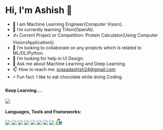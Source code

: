 # Hi, I'm Ashish 👋

<!--
**coolashishpt/coolashishpt** is a ✨ _special_ ✨ repository because its `README.md` (this file) appears on your GitHub profile.
-->

- 🔭 I am Machine Learning Engineer(Computer Vision).
- 🌱 I’m currently learning Triton(OpenAI).
- ✍ Current Project or Competition: Protein Calculator(Using Computer Vision(Application)).
- 👯 I’m looking to collaborate on any projects which is related to ML/DL/Python.
- 🤔 I’m looking for help in UI Design.
- 💬 Ask me about Machine Learning and Deep Learning.
- 📫 How to reach me: prasadashish24@gmail.com 
- ⚡ Fun fact: I like to eat chocolate while doing Coding.
 <h4>Keep Learning....</h4>

<img src="https://github-readme-stats.vercel.app/api?username=coolashishpt&&show_icons=true&title_color=ffffff&icon_color=bb2acf&text_color=daf7dc&bg_color=151515">

**Languages, Tools and Frameworks:**  

<code><img height="20" src="https://www.python.org/static/img/python-logo.png"></code>
<code><img height="20" src="https://cdn.vox-cdn.com/thumbor/_AobZZDt_RVStktVR7mUZpBkovc=/0x0:640x427/1200x800/filters:focal(0x0:640x427)/cdn.vox-cdn.com/assets/1087137/java_logo_640.jpg"></code>
<code><img height="20" src="https://encrypted-tbn0.gstatic.com/images?q=tbn%3AANd9GcQT2rydzzneg-hTy9Ol9YTz0-qOapwY2_xKOg&usqp=CAU"></code>
<code><img height="20" src="https://miro.medium.com/max/765/1*qePzd2m_uIPvsozXYh89CQ.png"></code>
<code><img height="20" src="https://matplotlib.org/_static/logo2_compressed.svg"></code>
<code><img height="20" src="https://scikit-learn.org/stable/_static/scikit-learn-logo-small.png"></code>
<code><img height="20" src="https://avatars.githubusercontent.com/u/15658638?s=200&v=4"></code>
<code><img height="20" src="https://keras.io/img/logo.png"></code>
<code><img height="20" src="https://raw.githubusercontent.com/github/explore/80688e429a7d4ef2fca1e82350fe8e3517d3494d/topics/opencv/opencv.png"></code>
